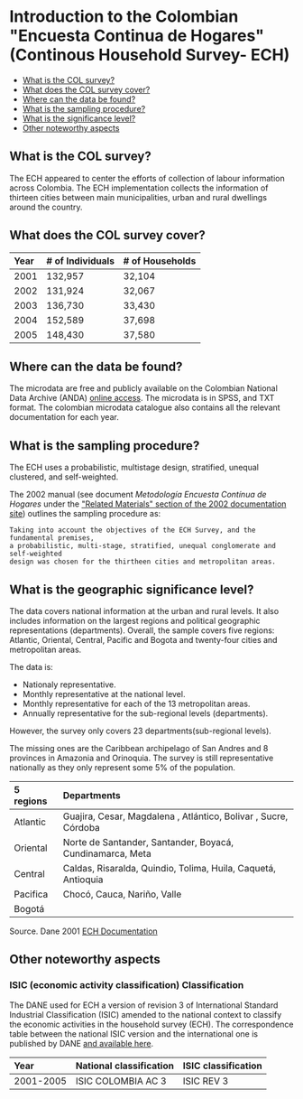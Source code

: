 
# Introduction to the Colombian "Encuesta Continua de Hogares" (Continous Household Survey- ECH)

- [What is the COL survey?](#what-is-the-COL-survey)
- [What does the COL survey cover?](#what-does-the-COL-survey-cover)
- [Where can the data be found?](#where-can-the-data-be-found)
- [What is the sampling procedure?](#what-is-the-sampling-procedure)
- [What is the significance level?](#what-is-the-geographic-significance-level)
- [Other noteworthy aspects](#other-noteworthy-aspects)

## What is the COL survey?

The ECH appeared to center the efforts of collection of labour information across Colombia. The ECH implementation collects the information of thirteen cities between main municipalities, urban and rural dwellings around the country.

## What does the COL survey cover?

| Year	| # of Individuals 	| # of Households	|
| :-------	| :--------		| :--------	 	|
| 2001	| 132,957 | 32,104 |
| 2002	| 131,924	| 32,067 |
| 2003	| 136,730	| 33,430 |
| 2004	| 152,589	| 37,698 |
| 2005	| 148,430	| 37,580 |

## Where can the data be found?

The microdata are free and publicly available on the Colombian National Data Archive (ANDA) [online access](http://microdatos.dane.gov.co/index.php/catalog/MICRODATOS/about_collection/7/1). The microdata is in SPSS, and TXT format. The colombian microdata catalogue also contains all the relevant documentation for each year. 

## What is the sampling procedure?

The ECH uses a probabilistic, multistage design, stratified, unequal clustered, and self-weighted. 

The 2002 manual (see document *Metodología Encuesta Contínua de Hogares* under the ["Related Materials" section of the 2002 documentation site](https://microdatos.dane.gov.co/catalog/199/related_materials)) outlines the sampling procedure as:

    Taking into account the objectives of the ECH Survey, and the fundamental premises, 
    a probabilistic, multi-stage, stratified, unequal conglomerate and self-weighted 
    design was chosen for the thirtheen cities and metropolitan areas.

## What is the geographic significance level?

The data covers national information at the urban and rural levels. It also includes information on the largest regions and political geographic representations (departments). Overall, the sample covers five regions: Atlantic, Oriental, Central, Pacific and Bogota and twenty-four cities and metropolitan areas.

The data is:

- Nationaly representative.
- Monthly representative at the national level.
- Monthly representative for each of the 13 metropolitan areas.
- Annually representative for the sub-regional levels (departments).

However, the survey only covers 23 departments(sub-regional levels).

The missing ones are the Caribbean archipelago of San Andres and 8 provinces in Amazonia and Orinoquia. The survey is still representative nationally as they only represent some 5% of the population.

| 5 regions	| Departments	|
| :-------	| :--------		| 
|Atlantic | Guajira, Cesar, Magdalena , Atlántico, Bolivar , Sucre, Córdoba |
| Oriental | Norte de Santander, Santander, Boyacá, Cundinamarca, Meta |
| Central| Caldas, Risaralda, Quindio, Tolima, Huila, Caquetá, Antioquia |
| Pacifica | Chocó, Cauca, Nariño, Valle | 
| Bogotá |  | 

Source. Dane 2001 [ECH Documentation](https://microdatos.dane.gov.co//catalog/199/download/3115/Metodologia_encuesta_continua_de_hogares.pdf)

## Other noteworthy aspects

###  ISIC (economic activity classification) Classification

The DANE used for ECH a version of revision 3 of International Standard Industrial Classification (ISIC) amended to the national context to classify the economic activities in the household survey (ECH).  The correspondence table between the national ISIC version and the international one is published by DANE [and available here](utilities/ISIC%203%20correspondence%20Colombian%20to%20international%20version.pdf).

| Year	| National classification| ISIC classification	|
| :-------	| :--------		| :--------		| 
|2001-2005| ISIC COLOMBIA AC 3 | ISIC REV 3 |
